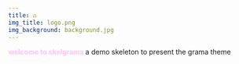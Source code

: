 ```yaml
---
title: ⌂
img_title: logo.png
img_background: background.jpg
---
```


<span style="color: #FFC0FE;">**welcome to skelgrama**</span>
a demo skeleton to present the grama theme
